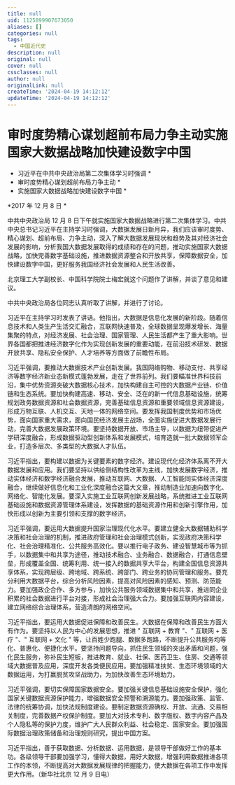 ```yaml
---
title: null
uid: 1125899907673050
aliases: []
categories: null
tags:
  - 中国近代史
description: null
original: null
cover: null
cssclasses: null
author: null
originalLink: null
createTime: '2024-04-19 14:12:12'
updateTime: '2024-04-19 14:12:12'
---
```


# 审时度势精心谋划超前布局力争主动实施国家大数据战略加快建设数字中国

- 习近平在中共中央政治局第二次集体学习时强调 *
- 审时度势精心谋划超前布局力争主动 *
- 实施国家大数据战略加快建设数字中国 *

*2017 年 12 月 8 日 *

中共中央政治局 12 月 8 日下午就实施国家大数据战略进行第二次集体学习。中共中央总书记习近平在主持学习时强调，大数据发展日新月异，我们应该审时度势、精心谋划、超前布局、力争主动，深入了解大数据发展现状和趋势及其对经济社会发展的影响，分析我国大数据发展取得的成绩和存在的问题，推动实施国家大数据战略，加快完善数字基础设施，推进数据资源整合和开放共享，保障数据安全，加快建设数字中国，更好服务我国经济社会发展和人民生活改善。

北京理工大学副校长、中国科学院院士梅宏就这个问题作了讲解，并谈了意见和建议。

中共中央政治局各位同志认真听取了讲解，并进行了讨论。

习近平在主持学习时发表了讲话。他指出，大数据是信息化发展的新阶段。随着信息技术和人类生产生活交汇融合，互联网快速普及，全球数据呈现爆发增长、海量集聚的特点，对经济发展、社会治理、国家管理、人民生活都产生了重大影响。世界各国都把推进经济数字化作为实现创新发展的重要动能，在前沿技术研发、数据开放共享、隐私安全保护、人才培养等方面做了前瞻性布局。

习近平强调，要推动大数据技术产业创新发展。我国网络购物、移动支付、共享经济等数字经济新业态新模式蓬勃发展，走在了世界前列。我们要瞄准世界科技前沿，集中优势资源突破大数据核心技术，加快构建自主可控的大数据产业链、价值链和生态系统。要加快构建高速、移动、安全、泛在的新一代信息基础设施，统筹规划政务数据资源和社会数据资源，完善基础信息资源和重要领域信息资源建设，形成万物互联、人机交互、天地一体的网络空间。要发挥我国制度优势和市场优势，面向国家重大需求，面向国民经济发展主战场，全面实施促进大数据发展行动，完善大数据发展政策环境。要坚持数据开放、市场主导，以数据为纽带促进产学研深度融合，形成数据驱动型创新体系和发展模式，培育造就一批大数据领军企业，打造多层次、多类型的大数据人才队伍。

习近平指出，要构建以数据为关键要素的数字经济。建设现代化经济体系离不开大数据发展和应用。我们要坚持以供给侧结构性改革为主线，加快发展数字经济，推动实体经济和数字经济融合发展，推动互联网、大数据、人工智能同实体经济深度融合，继续做好信息化和工业化深度融合这篇大文章，推动制造业加速向数字化、网络化、智能化发展。要深入实施工业互联网创新发展战略，系统推进工业互联网基础设施和数据资源管理体系建设，发挥数据的基础资源作用和创新引擎作用，加快形成以创新为主要引领和支撑的数字经济。

习近平强调，要运用大数据提升国家治理现代化水平。要建立健全大数据辅助科学决策和社会治理的机制，推进政府管理和社会治理模式创新，实现政府决策科学化、社会治理精准化、公共服务高效化。要以推行电子政务、建设智慧城市等为抓手，以数据集中和共享为途径，推动技术融合、业务融合、数据融合，打通信息壁垒，形成覆盖全国、统筹利用、统一接入的数据共享大平台，构建全国信息资源共享体系，实现跨层级、跨地域、跨系统、跨部门、跨业务的协同管理和服务。要充分利用大数据平台，综合分析风险因素，提高对风险因素的感知、预测、防范能力。要加强政企合作、多方参与，加快公共服务领域数据集中和共享，推进同企业积累的社会数据进行平台对接，形成社会治理强大合力。要加强互联网内容建设，建立网络综合治理体系，营造清朗的网络空间。

习近平指出，要运用大数据促进保障和改善民生。大数据在保障和改善民生方面大有作为。要坚持以人民为中心的发展思想，推进 " 互联网 + 教育 "、" 互联网 + 医疗 "、" 互联网 + 文化 " 等，让百姓少跑腿、数据多跑路，不断提升公共服务均等化、普惠化、便捷化水平。要坚持问题导向，抓住民生领域的突出矛盾和问题，强化民生服务，弥补民生短板，推进教育、就业、社保、医药卫生、住房、交通等领域大数据普及应用，深度开发各类便民应用。要加强精准扶贫、生态环境领域的大数据运用，为打赢脱贫攻坚战助力，为加快改善生态环境助力。

习近平强调，要切实保障国家数据安全。要加强关键信息基础设施安全保护，强化国家关键数据资源保护能力，增强数据安全预警和溯源能力。要加强政策、监管、法律的统筹协调，加快法规制度建设。要制定数据资源确权、开放、流通、交易相关制度，完善数据产权保护制度。要加大对技术专利、数字版权、数字内容产品及个人隐私等的保护力度，维护广大人民群众利益、社会稳定、国家安全。要加强国际数据治理政策储备和治理规则研究，提出中国方案。

习近平指出，善于获取数据、分析数据、运用数据，是领导干部做好工作的基本功。各级领导干部要加强学习，懂得大数据，用好大数据，增强利用数据推进各项工作的本领，不断提高对大数据发展规律的把握能力，使大数据在各项工作中发挥更大作用。（新华社北京 12 月 9 日电）
